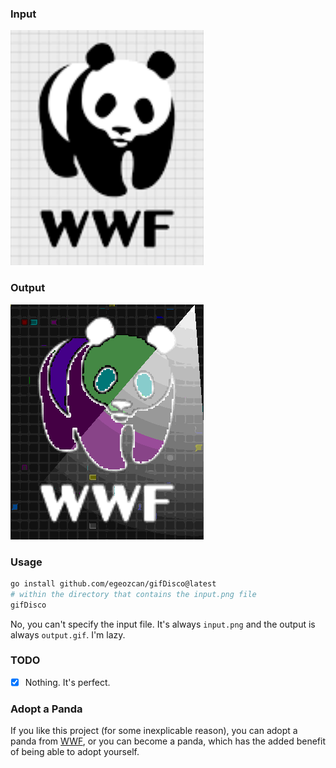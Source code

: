 ### Input

![input.png](input.png)

### Output

![output.gif](output.gif)

### Usage

```bash
go install github.com/egeozcan/gifDisco@latest
# within the directory that contains the input.png file
gifDisco
```

No, you can't specify the input file. 
It's always `input.png` and the output is always `output.gif`. I'm lazy.

### TODO

- [X] Nothing. It's perfect.

### Adopt a Panda

If you like this project (for some inexplicable reason),
you can adopt a panda from [WWF](https://gifts.worldwildlife.org/gift-center/gifts/Species-Adoptions/Panda),
or you can become a panda, which has the added benefit of being able to adopt yourself.